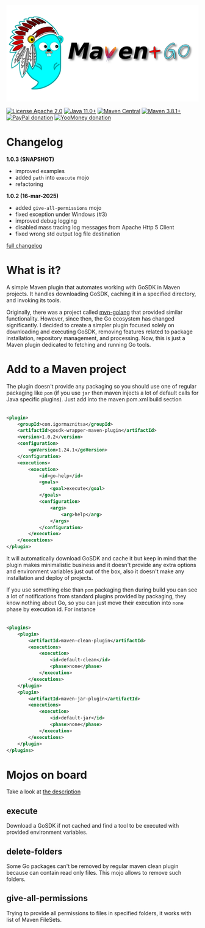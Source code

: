 ![mvn-golang](assets/git_banner.png)

[![License Apache 2.0](https://img.shields.io/badge/license-Apache%20License%202.0-green.svg)](http://www.apache.org/licenses/LICENSE-2.0)
[![Java 11.0+](https://img.shields.io/badge/java-11.0%2b-green.svg)](http://www.oracle.com/technetwork/java/javase/downloads/index.html)
[![Maven Central](https://img.shields.io/maven-central/v/com.igormaznitsa/gosdk-wrapper-maven-plugin)](http://search.maven.org/#artifactdetails|com.igormaznitsa|gosdk-wrapper-maven-plugin|1.0.2|jar)
[![Maven 3.8.1+](https://img.shields.io/badge/maven-3.8.1%2b-green.svg)](https://maven.apache.org/)
[![PayPal donation](https://img.shields.io/badge/donation-PayPal-cyan.svg)](https://www.paypal.com/cgi-bin/webscr?cmd=_s-xclick&hosted_button_id=AHWJHJFBAWGL2)
[![YooMoney donation](https://img.shields.io/badge/donation-Yoo.money-blue.svg)](https://yoomoney.ru/to/41001158080699)

# Changelog

__1.0.3 (SNAPSHOT)__

- improved examples
- added `path` into `execute` mojo
- refactoring

__1.0.2 (16-mar-2025)__

- added `give-all-permissions` mojo
- fixed exception under Windows (#3)
- improved debug logging
- disabled mass tracing log messages from Apache Http 5 Client
- fixed wrong std output log file destination

[full changelog](https://github.com/raydac/gosdk-wrapper-maven-plugin/blob/master/CHANGELOG.md)

# What is it?

A simple Maven plugin that automates working with GoSDK in Maven projects. It handles downloading GoSDK, caching it in a
specified directory, and invoking its tools.

Originally, there was a project called [mvn-golang](https://github.com/raydac/mvn-golang) that provided similar
functionality. However, since then, the Go ecosystem has changed significantly. I decided to create a simpler plugin
focused solely on downloading and executing GoSDK, removing features related to package installation, repository
management, and processing. Now, this is just a Maven plugin dedicated to fetching and running Go tools.

# Add to a Maven project

The plugin doesn't provide any packaging so you should use one of regular packaging like `pom` (if you use `jar` then maven injects a lot of default calls for Java specific plugins). Just add into the maven
pom.xml build section

```xml

<plugin>
    <groupId>com.igormaznitsa</groupId>
    <artifactId>gosdk-wrapper-maven-plugin</artifactId>
    <version>1.0.2</version>
    <configuration>
        <goVersion>1.24.1</goVersion>
    </configuration>
    <executions>
        <execution>
            <id>go-help</id>
            <goals>
                <goal>execute</goal>
            </goals>
            <configuration>
                <args>
                    <arg>help</arg>
                </args>
            </configuration>
        </execution>
    </executions>
</plugin>
```

It will automatically download GoSDK and cache it but keep in mind that the plugin makes minimalistic business and it
doesn't provide any extra options and environment variables just out of the box, also it doesn't make any installation
and deploy of projects.

If you use something else than `pom` packaging then during build you can see a lot of notifications from standard plugins provided by packaging, they know nothing about Go,
so you can just move their execution into `none` phase by execution id.
For instance

```xml

<plugins>
    <plugin>
        <artifactId>maven-clean-plugin</artifactId>
        <executions>
            <execution>
                <id>default-clean</id>
                <phase>none</phase>
            </execution>
        </executions>
    </plugin>
    <plugin>
        <artifactId>maven-jar-plugin</artifactId>
        <executions>
            <execution>
                <id>default-jar</id>
                <phase>none</phase>
            </execution>
        </executions>
    </plugin>
</plugins>
```

# Mojos on board

Take a look
at [the description](https://html-preview.github.io/?url=https://github.com/raydac/gosdk-wrapper-maven-plugin/blob/main/mojo-doc-site/plugin-info.html)

## execute

Download a GoSDK if not cached and find a tool to be executed with provided environment variables.

## delete-folders

Some Go packages can't be removed by regular maven clean plugin because can contain read only files. This mojo allows to
remove such folders.

## give-all-permissions

Trying to provide all permissions to files in specified folders, it works with list of Maven FileSets.
